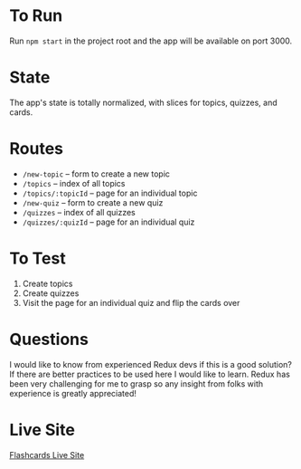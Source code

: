 # To Run

Run `npm start` in the project root and the app will be available on port 3000.

# State

The app's state is totally normalized, with slices for topics, quizzes, and cards.

# Routes

- `/new-topic` – form to create a new topic
- `/topics` – index of all topics
- `/topics/:topicId` – page for an individual topic
- `/new-quiz` – form to create a new quiz
- `/quizzes` – index of all quizzes
- `/quizzes/:quizId` – page for an individual quiz

# To Test

1. Create topics
2. Create quizzes
3. Visit the page for an individual quiz and flip the cards over

# Questions

I would like to know from experienced Redux devs if this is a good solution? If there are better practices to be used here I would like to learn. Redux has been very challenging for me to grasp so any insight from folks with experience is greatly appreciated!

# Live Site

[Flashcards Live Site](www.tomofromearth-flashcards.surge.sh)
